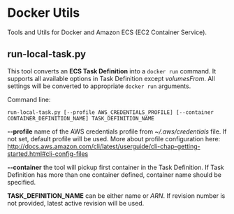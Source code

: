 # Docker Utils

Tools and Utils for Docker and Amazon ECS (EC2 Container Service).

## run-local-task.py
This tool converts an **ECS Task Definition** into a `docker run` command. It supports all available options in Task Definition except _volumesFrom_. All settings will be converted to appropriate `docker run` arguments.

Command line:
```
run-local-task.py [--profile AWS_CREDENTIALS_PROFILE] [--container CONTAINER_DEFINITION_NAME] TASK_DEFINITION_NAME
```

**--profile**  name of the AWS credentials profile from _~/.aws/credentials_ file. If not set, default profile will be used. More about profile configuration here: http://docs.aws.amazon.com/cli/latest/userguide/cli-chap-getting-started.html#cli-config-files

**--container** the tool will pickup first container in the Task Definition. If Task Definition has more than one container defined, container name should be specified.

**TASK_DEFINITION_NAME** can be either name or _ARN_. If revision number is not provided, latest active revision will be used.
